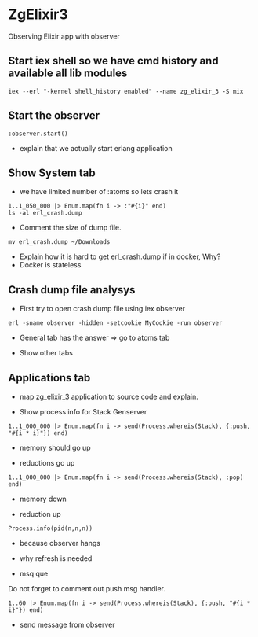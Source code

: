 # ZgElixir3

Observing Elixir app with observer

## Start iex shell so we have cmd history and available all lib modules
`iex --erl "-kernel shell_history enabled" --name zg_elixir_3 -S mix`

## Start the observer

`:observer.start()`

- explain that we actually start erlang application

## Show System tab

- we have limited number of :atoms so lets crash it

`1..1_050_000 |> Enum.map(fn i -> :"#{i}" end)`  
`ls -al erl_crash.dump`

- Comment the size of dump file.

`mv erl_crash.dump ~/Downloads`

- Explain how it is hard to get erl_crash.dump if in docker, Why?
- Docker is stateless

## Crash dump file analysys

- First try to open crash dump file using iex observer

`erl -sname observer -hidden -setcookie MyCookie -run observer`  

- General tab has the answer => go to atoms tab

- Show other tabs

## Applications  tab

- map zg_elixir_3 application to source code and explain.

- Show process info for Stack Genserver

`1..1_000_000 |> Enum.map(fn i -> send(Process.whereis(Stack), {:push, "#{i * i}"}) end)`

- memory should go up

- reductions go up

`1..1_000_000 |> Enum.map(fn i -> send(Process.whereis(Stack), :pop) end)`

- memory down

- reduction up

`Process.info(pid(n,n,n))`

- because observer hangs

- why refresh is needed

- msq que

Do not forget to comment out push msg handler.

`1..60 |> Enum.map(fn i -> send(Process.whereis(Stack), {:push, "#{i * i}"}) end)`

- send message from observer